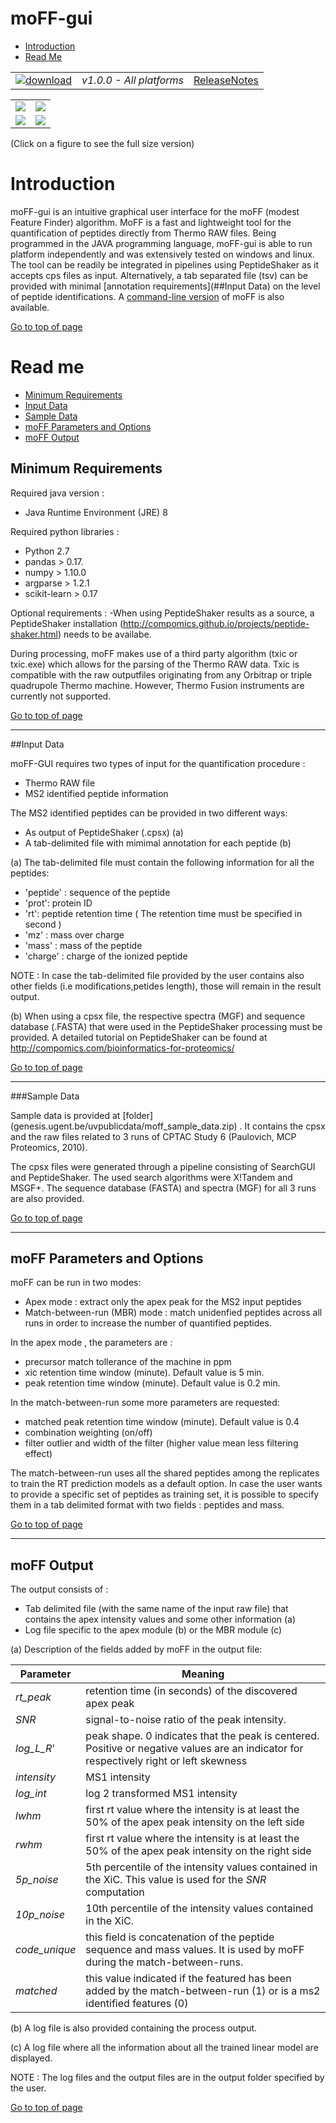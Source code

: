 # moFF-gui #

* [Introduction](#introduction)
* [Read Me](#read-me)




|   |   |   |
| :-------------------------: | :---------------: | :--: |
| [![download](https://github.com/compomics/moff-gui/wiki/images/button_3.png)](https://github.com/compomics/moff-gui/releases/download/1.1.0/moff-gui-1.1.0.zip) | *v1.0.0 - All platforms* | [ReleaseNotes](https://github.com/compomics/moff-gui/releases/tag/0.1.0-beta) |


|   |   |
| :----------------------------------: | :-----------------------------------: | 
| [![](https://github.com/compomics/moff-gui/wiki/images/1_snap_small.png)](https://github.com/compomics/moff-gui/wiki/images/1_snap.PNG) |  [![](https://github.com/compomics/moff-gui/wiki/images/2_snap_small.png)](https://github.com/compomics/moff-gui/wiki/images/2_snap.PNG) |
| [![](https://github.com/compomics/moff-gui/wiki/images/3_snap_small.png)](https://github.com/compomics/moff-gui/wiki/images/3_snap.PNG) |  [![](https://github.com/compomics/moff-gui/wiki/images/4_snap_small.png)](https://github.com/compomics/moff-gui/wiki/images/4_snap.PNG) |

(Click on a figure to see the full size version)





# Introduction #
moFF-gui is an intuitive graphical user interface for the moFF (modest Feature Finder) algorithm. MoFF is a fast and lightweight tool for the quantification of peptides directly from Thermo RAW files. Being programmed in the JAVA programming language, moFF-gui is able to run platform independently and was extensively tested on windows and linux. The tool can be readily be integrated in pipelines using PeptideShaker as it accepts cps files as input. Alternatively, a tab separated file (tsv) can be provided with minimal [annotation requirements](##Input Data) on the level of peptide identifications. A [command-line version](https://github.com/compomics/moFF) of moFF is also available.

[Go to top of page](#moff-gui)



# Read me #
  * [Minimum Requirements](#minimum-requirements)
  * [Input Data](#input-data)
  * [Sample Data](#sample-data)
  * [moFF Parameters and Options](#moff-parameters-and-options)
  * [moFF Output](#moff-output)


## Minimum Requirements ##

Required java version :
- Java Runtime Environment (JRE) 8

Required python libraries :
- Python 2.7
- pandas  > 0.17.
- numpy > 1.10.0
- argparse > 1.2.1 
- scikit-learn > 0.17

Optional requirements :
-When using PeptideShaker results as a source, a PeptideShaker installation (<http://compomics.github.io/projects/peptide-shaker.html>) needs to be availabe.
 

During processing, moFF makes use of a third party algorithm (txic or txic.exe) which allows for the parsing of the Thermo RAW data. 
Txic is compatible with the raw outputfiles originating from any Orbitrap or triple quadrupole Thermo machine. However, Thermo Fusion instruments are currently not supported.

[Go to top of page](#moff-gui)

--- 
##Input Data

moFF-GUI requires two types of input for the quantification procedure :
 - Thermo RAW file 
 - MS2 identified peptide information

The MS2 identified peptides can be provided in two different ways:
- As output of PeptideShaker (.cpsx) (a)
- A tab-delimited file with mimimal annotation for each peptide (b)

(a) The tab-delimited file must contain the following information for all the peptides:
  - 'peptide' : sequence of the peptide
  - 'prot': protein ID 
  - 'rt': peptide retention time  ( The retention time must be specified in second )
  - 'mz' : mass over charge
  - 'mass' : mass of the peptide
  - 'charge' : charge of the ionized peptide
 
NOTE : In case the tab-delimited file provided by the user contains also other fields (i.e modifications,petides length), those will remain in the result output.

(b) When using a cpsx file, the respective spectra (MGF) and sequence database (.FASTA) that were used in the PeptideShaker processing must be provided. A detailed tutorial on PeptideShaker can be found at <http://compomics.com/bioinformatics-for-proteomics/>

[Go to top of page](#moff-gui)

---
###Sample Data

Sample data is provided at [folder] (genesis.ugent.be/uvpublicdata/moff_sample_data.zip) . It contains the cpsx and the raw files related to 3 runs of CPTAC Study 6 (Paulovich, MCP Proteomics, 2010). 

The cpsx files were generated through a pipeline consisting of SearchGUI and PeptideShaker. The used search algorithms were X!Tandem and MSGF+. The sequence database (FASTA) and spectra (MGF) for all 3 runs are also provided.


[Go to top of page](#moff-gui)

---
## moFF Parameters and Options 

moFF  can be run in two modes:
- Apex mode : extract only the apex peak for the MS2 input peptides
- Match-between-run (MBR) mode : match unidenfied peptides across all runs in order to increase the number of quantified peptides.

In the apex mode , the parameters are :
 - precursor match tollerance of the machine in ppm
 - xic retention time window (minute). Default value is 5 min.
 - peak retention time window (minute). Default value is 0.2 min.

In the match-between-run some more parameters are requested:
 - 	matched peak retention time window (minute). Default value is 0.4 
 -  combination weighting (on/off)
 - 	filter outlier and width of the filter (higher value mean less filtering effect)

The match-between-run uses all the shared peptides among the replicates to train the RT prediction models as a default option. In case the user wants to provide a specific set of peptides as training set, it is possible to specify them in a tab delimited format with two fields : peptides and mass.


[Go to top of page](#moff-gui)

---
## moFF Output

The output consists of : 

- Tab delimited file (with the same name of the input raw file) that contains the apex intensity values and some other information (a)
- Log file specific to the apex module (b) or the MBR module (c)

(a) Description of the fields added by moFF in the output file:

Parameter | Meaning
--- | -------------- | 
*rt_peak* | retention time (in seconds) of the discovered apex peak
*SNR*     | signal-to-noise  ratio of the peak intensity.
*log_L_R*'| peak shape. 0 indicates that the peak is centered. Positive or negative values are an indicator for respectively right or left skewness 
*intensity* |  MS1 intensity
*log_int* | log 2 transformed MS1 intensity 
*lwhm* | first rt value where the intensity is at least the 50% of the apex peak intensity on the left side
*rwhm* | first rt value where the intensity is at least the 50% of the apex peak intensity on the right side
*5p_noise* | 5th percentile of the intensity values contained in the XiC. This value is used for the *SNR* computation
*10p_noise* |  10th percentile of the intensity values contained in the XiC.
*code_unique* | this field is concatenation of the peptide sequence and mass values. It is used by moFF during the match-between-runs.
*matched* | this value indicated if the featured has been added by the match-between-run (1) or is a ms2 identified features (0) 

(b) A log file is also provided containing the process output. 

(c) A log file where all the information about all the trained linear model are displayed.

NOTE : The log files and the output files are in the output folder specified by the user. 

[Go to top of page](#moff-gui)
